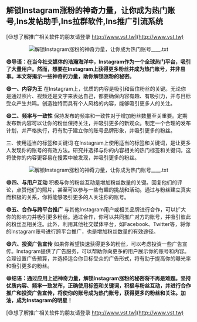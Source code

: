 ## **解锁Instagram涨粉的神奇力量，让你成为热门账号,Ins发帖助手,Ins拉群软件,Ins推广引流系统**

[😍想了解推广相关软件的朋友请登录 http://www.vst.tw](http://www.vst.tw)

 <center><img src="https://vst.tw/MP4/tuiguang/png/8.png" alt="解锁Instagram涨粉的神奇力量，让你成为热门账号____.txt"></center>

**😄导语：在当今社交媒体的浩瀚海洋中，Instagram作为一个全球热门平台，吸引了大量用户。然而，想要在Instagram上获得更多粉丝并成为热门账号，并非易事。本文将揭示一些神奇的力量，助你解锁涨粉的秘密。**

**😄一、内容为王**
在Instagram上，优质的内容是吸引和留住粉丝的关键。无论你是通过照片、视频还是文字来表达自己，都要确保内容有趣、有吸引力，并与目标受众产生共鸣。创造独特而具有个人风格的内容，能够吸引更多人的关注。

**😄二、频率与一致性**
保持发布的频率和一致性对于增加粉丝数量至关重要。定期发布新内容可以让你的粉丝保持关注，并吸引更多的新观众。制定一个合理的发布计划，并严格执行，将有助于建立你的账号品牌形象，并吸引更多的粉丝。

三、使用适当的标签和关键词
在Instagram上使用适当的标签和关键词，是让更多人发现你的账号的有效方法。研究并选择与你的内容相关的热门标签和关键词，这将使你的内容更容易在搜索中被发现，并吸引更多的粉丝。

 <center><img src="https://vst.tw/MP4/tuiguang/png/4.png" alt="解锁Instagram涨粉的神奇力量，让你成为热门账号____.txt"></center>

**😄四、与用户互动**
积极与你的粉丝互动是增加粉丝数量的关键。回复他们的评论，点赞他们的照片，甚至可以参与一些有趣的挑战和活动。通过与粉丝建立真实而积极的关系，你将能够吸引更多的人关注你的账号。

**😄五、合作与跨平台推广**
与其他Instagram用户或相关品牌进行合作，可以扩大你的影响力并吸引更多粉丝。通过合作，你可以共同推广对方的账号，并吸引彼此的粉丝互相关注。此外，利用其他社交媒体平台，如Facebook、Twitter等，将你的Instagram账号进行跨平台推广，也是增加粉丝数量的有效途径。

**😄六、投资广告宣传**
如果你希望快速获得更多的粉丝，可以考虑投资一些广告宣传。Instagram提供了广告服务，可以帮助你向更多的用户展示你的账号和内容。合理设置广告预算，并选择适合你目标受众的广告形式，将有助于提高你的曝光率和吸引更多的粉丝。

**😄结语：通过应用上述神奇力量，解锁Instagram涨粉的秘密将不再是难题。坚持优质内容、频率一致发布，正确使用标签和关键词，积极与粉丝互动，并进行合作推广和投资广告宣传，将使你的账号成为热门账号，获得更多的粉丝和关注。加油，成为Instagram的明星！**

[😍想了解推广相关软件的朋友请登录 http://www.vst.tw](http://www.vst.tw)



